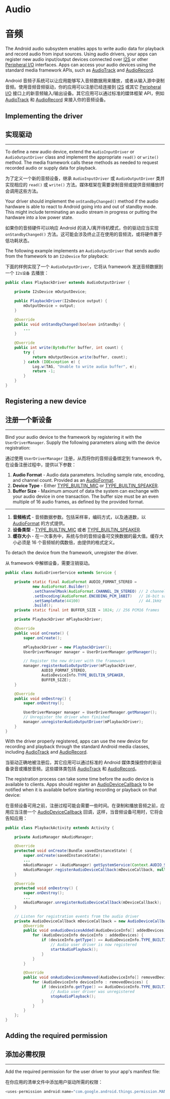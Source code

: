 # Audio

# 音频

The Android audio subsystem enables apps to write audio data for playback and record audio from input sources. Using audio drivers, your apps can register new audio input/output devices connected over [I2S](https://developer.android.google.cn/things/sdk/pio/i2s.html) or other [Peripheral I/O](https://developer.android.google.cn/things/sdk/pio/index.html) interfaces. Apps can access your audio devices using the standard media framework APIs, such as [AudioTrack](https://developer.android.google.cn/reference/android/media/AudioTrack.html) and [AudioRecord](https://developer.android.google.cn/reference/android/media/AudioRecord.html).

Android 音频子系统可以让应用能够写入音频数据用来播放，或者从输入源中录制音频。使用音频音频驱动，你的应用可以注册已经连接到 [I2S](https://developer.android.google.cn/things/sdk/pio/i2s.html) 或其它 [Peripheral I/O](https://developer.android.google.cn/things/sdk/pio/index.html) 接口上的新音频输入/输出设备。其它应用可以通过标准的媒体框架 API，例如 [AudioTrack](https://developer.android.google.cn/reference/android/media/AudioTrack.html) 和 [AudioRecord](https://developer.android.google.cn/reference/android/media/AudioRecord.html) 来接入你的音频设备。

## Implementing the driver

## 实现驱动

* * *

To define a new audio device, extend the `AudioInputDriver` or `AudioOutputDriver` class and implement the appropriate `read()` or `write()` method. The media framework calls these methods as needed to request recorded audio or supply data for playback.

为了定义一个新的音频设备，继承  `AudioInputDriver` 或 `AudioOutputDriver` 类并实现相应的  `read()` 或 `write()` 方法。媒体框架在需要录制音频或提供音频播放时会调用这些方法。

Your driver should implement the `onStandbyChanged()` method if the audio hardware is able to react to Android going into and out of standby mode. This might include terminating an audio stream in progress or putting the hardware into a low power state.

如果你的音频硬件可以响应 Android 的进入/离开待机模式，你的驱动应当实现 `onStandbyChanged()` 方法。这可能会涉及终止正在使用的音频流，或将硬件置于低功耗状态。

The following example implements an `AudioOutputDriver` that sends audio from the framework to an `I2sDevice` for playback:

下面的样例实现了一个 `AudioOutputDriver`，它将从 framework 发送音频数据到一个  `I2s设备` 去播放：
``` java
public class PlaybackDriver extends AudioOutputDriver {

    private I2sDevice mOutputDevice;

    public PlaybackDriver(I2sDevice output) {
        mOutputDevice = output;
    }

    @Override
    public void onStandbyChanged(boolean inStandby) {
        ...
    }

    @Override
    public int write(ByteBuffer buffer, int count) {
        try {
            return mOutputDevice.write(buffer, count);
        } catch (IOException e) {
            Log.w(TAG, "Unable to write audio buffer", e);
            return -1;
        }
    }
}
```

## Registering a new device

## 注册一个新设备

* * *

Bind your audio device to the framework by registering it with the `UserDriverManager`. Supply the following parameters along with the device registration:

通过使用 `UserDriverManager` 注册，从而将你的音频设备绑定到 framework 中。在设备注册过程中，提供以下参数：

1.  **Audio Format** - Audio data parameters. Including sample rate, encoding, and channel count. Provided as an [AudioFormat](https://developer.android.google.cn/reference/android/media/AudioFormat.html).
2.  **Device Type** - Either [TYPE_BUILTIN_MIC](https://developer.android.google.cn/reference/android/media/AudioDeviceInfo.html#TYPE_BUILTIN_MIC) or [TYPE_BUILTIN_SPEAKER](https://developer.android.google.cn/reference/android/media/AudioDeviceInfo.html#TYPE_BUILTIN_SPEAKER).
3.  **Buffer Size** - Maximum amount of data the system can exchange with your audio device in one transaction. The buffer size must be an even multiple of 16 audio frames, as defined by the provided format.

* * *
1.  **音频格式** - 音频数据参数。包括采样率，编码方式，以及通道数，以 [AudioFormat](https://developer.android.google.cn/reference/android/media/AudioFormat.html) 的方式提供。
2.  **设备类型** - [TYPE_BUILTIN_MIC](https://developer.android.google.cn/reference/android/media/AudioDeviceInfo.html#TYPE_BUILTIN_MIC) 或者 [TYPE_BUILTIN_SPEAKER](https://developer.android.google.cn/reference/android/media/AudioDeviceInfo.html#TYPE_BUILTIN_SPEAKER).
3.  **缓存大小** - 在一次事务中，系统与你的音频设备可交换数据的最大值。缓存大小必须是 16 个音频帧的偶数倍，由提供的格式定义。

To detach the device from the framework, unregister the driver.

从 framework 中解绑设备，需要注销驱动。
``` java
public class AudioDriverService extends Service {

    private static final AudioFormat AUDIO_FORMAT_STEREO =
            new AudioFormat.Builder()
            .setChannelMask(AudioFormat.CHANNEL_IN_STEREO) // 2 channels
            .setEncoding(AudioFormat.ENCODING_PCM_16BIT)   // 16-bit samples
            .setSampleRate(44100)                          // 44.1kHz
            .build();
    private static final int BUFFER_SIZE = 1024; // 256 PCM16 frames

    private PlaybackDriver mPlaybackDriver;

    @Override
    public void onCreate() {
        super.onCreate();

        mPlaybackDriver = new PlaybackDriver();
        UserDriverManager manager = UserDriverManager.getManager();

        // Register the new driver with the framework
        manager.registerAudioOutputDriver(mPlaybackDriver,
                AUDIO_FORMAT_STEREO,
                AudioDeviceInfo.TYPE_BUILTIN_SPEAKER,
                BUFFER_SIZE);
    }

    @Override
    public void onDestroy() {
        super.onDestroy();

        UserDriverManager manager = UserDriverManager.getManager();
        // Unregister the driver when finished
        manager.unregisterAudioOutputDriver(mPlaybackDriver);
    }
}
```

With the driver properly registered, apps can use the new device for recording and playback through the standard Android media classes, including [AudioTrack](https://developer.android.google.cn/reference/android/media/AudioTrack.html) and [AudioRecord](https://developer.android.google.cn/reference/android/media/AudioRecord.html).

当驱动正确地被注册后，其它应用可以通过标准的 Android 媒体类操控你的新设备录音或播放音频。这些媒体类包括 [AudioTrack](https://developer.android.google.cn/reference/android/media/AudioTrack.html) 和 [AudioRecord](https://developer.android.google.cn/reference/android/media/AudioRecord.html)。

The registration process can take some time before the audio device is available to clients. Apps should register an [AudioDeviceCallback](https://developer.android.google.cn/reference/android/media/AudioDeviceCallback.html) to be notified when it is available before starting recording or playback on that device:

在音频设备可用之前，注册过程可能会需要一些时间。在录制和播放音频之前，应用应当注册一个 [AudioDeviceCallback](https://developer.android.google.cn/reference/android/media/AudioDeviceCallback.html) 回调，这样，当音频设备可用时，它将会告知应用：
``` java
public class PlaybackActivity extends Activity {

    private AudioManager mAudioManager;

    @Override
    protected void onCreate(Bundle savedInstanceState) {
        super.onCreate(savedInstanceState);
        ...
        mAudioManager = (AudioManager) getSystemService(Context.AUDIO_SERVICE);
        mAudioManager.registerAudioDeviceCallback(mDeviceCallback, null);
    }

    @Override
    protected void onDestroy() {
        super.onDestroy();
        ...
        mAudioManager.unregisterAudioDeviceCallback(mDeviceCallback);
    }

    // Listen for registration events from the audio driver
    private AudioDeviceCallback mDeviceCallback = new AudioDeviceCallback() {
        @Override
        public void onAudioDevicesAdded(AudioDeviceInfo[] addedDevices) {
            for (AudioDeviceInfo deviceInfo : addedDevices) {
                if (deviceInfo.getType() == AudioDeviceInfo.TYPE_BUILTIN_SPEAKER) {
                    // Audio user driver is now registered
                    startAudioPlayback();
                }
            }
        }

        @Override
        public void onAudioDevicesRemoved(AudioDeviceInfo[] removedDevices) {
            for (AudioDeviceInfo deviceInfo : removedDevices) {
                if (deviceInfo.getType() == AudioDeviceInfo.TYPE_BUILTIN_SPEAKER) {
                    // Audio user driver was unregistered
                    stopAudioPlayback();
                }
            }
        }
    };
}
```

## Adding the required permission

## 添加必需权限

* * *

Add the required permission for the user driver to your app's manifest file:

在你应用的清单文件中添加用户驱动所需的权限：

``` java
<uses-permission android:name="com.google.android.things.permission.MANAGE_AUDIO_DRIVERS" />
```

